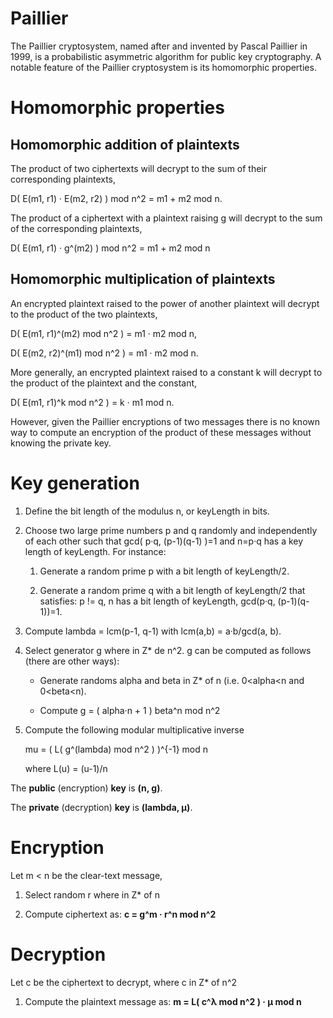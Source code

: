 # Paillier
The Paillier cryptosystem, named after and invented by Pascal Paillier in 1999, is a probabilistic asymmetric algorithm for public key cryptography. A notable feature of the Paillier cryptosystem is its homomorphic properties.

Homomorphic properties
======================

Homomorphic addition of plaintexts
----------------------------------

The product of two ciphertexts will decrypt to the sum of their corresponding plaintexts,

D( E(m1, r1) · E(m2, r2) ) mod n^2 = m1 + m2 mod n.

The product of a ciphertext with a plaintext raising g will decrypt to the sum of the corresponding plaintexts,

D( E(m1, r1) · g^(m2) ) mod n^2 = m1 + m2 mod n

Homomorphic multiplication of plaintexts
----------------------------------------

An encrypted plaintext raised to the power of another plaintext will decrypt to the product of the two plaintexts,

D( E(m1, r1)^(m2) mod n^2 ) = m1 · m2 mod n,

D( E(m2, r2)^(m1) mod n^2 ) = m1 · m2 mod n.

More generally, an encrypted plaintext raised to a constant k will decrypt to the product of the plaintext and the constant,

D( E(m1, r1)^k mod n^2 ) = k · m1 mod n.

However, given the Paillier encryptions of two messages there is no known way to compute an encryption of the product of these messages without knowing the private key.


Key generation
==============

1.  Define the bit length of the modulus n, or keyLength in bits.

2.  Choose two large prime numbers p and q randomly and independently of each other such that gcd( p·q, (p-1)(q-1) )=1 and
    n=p·q has a key length of keyLength. For instance:

    1.  Generate a random prime p with a bit length of keyLength/2.

    2.  Generate a random prime q with a bit length of keyLength/2 that 
    satisfies: p != q, n has a bit length of keyLength, gcd(p·q, (p-1)(q-1))=1.

3.  Compute lambda = lcm(p-1, q-1) with lcm(a,b) = a·b/gcd(a, b).

4.  Select generator g where in Z* de n^2. g can be computed as follows (there are other ways):

    -   Generate randoms alpha and beta in Z* of n (i.e. 0<alpha<n and 0<beta<n).
    
    -   Compute g = ( alpha·n + 1 ) beta^n mod n^2

5.  Compute the following modular multiplicative inverse

    mu = ( L( g^(lambda) mod n^2 ) )^{-1} mod n

    where L(u) = (u-1)/n

The **public** (encryption) **key** is **(n, g)**.

The **private** (decryption) **key** is **(lambda, μ)**.

Encryption
==========

Let m < n be the clear-text message,

1.  Select random r where in Z* of n

2.  Compute ciphertext as: **c = g^m · r^n mod n^2**

Decryption
==========

Let c be the ciphertext to decrypt, where c in Z* of n^2

1.  Compute the plaintext message as: **m = L( c^λ mod n^2 ) · μ mod n**
